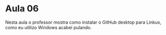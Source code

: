 # Aula 06

Nesta aula o professor mostra como instalar o GitHub desktop para Linkux, como eu utilizo Windows acabei pulando.
